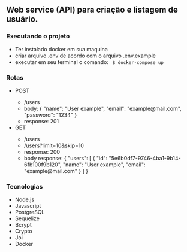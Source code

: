 ## Web service (API) para criação e listagem de usuário.

### Executando o projeto
- Ter instalado docker em sua
maquina
- criar arquivo .env de acordo com o arquivo .env.example
- executar em seu terminal o comando: ``` $ docker-compose up```

### Rotas
<ul> 
  <li> POST </li>
  <ul>
    <li>/users</li>
    <li>
    body: {
      "name": "User example",
      "email": "example@mail.com",
      "password": "1234"
    }
    </li>
    <li>response: 201</li>
  </ul>
  <li> GET </li>
  <ul>
    <li>/users</li>
    <li>/users?limit=10&skip=10</li>
    <li>response: 200</li>
    <li>
      body response: {
        "users": [
          {
            "id": "5e6b0df7-9746-4ba1-9b14-6fb100f9b120",
            "name": "User example",
            "email": "example@mail.com"
          }
        ]
      }
    </li>
  </ul>
</ul>


### Tecnologias
* Node.js
* Javascript
* PostgreSQL
* Sequelize
* Bcrypt
* Crypto
* Joi
* Docker
